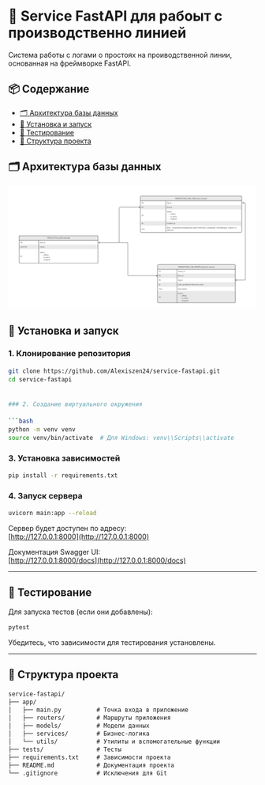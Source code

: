 # 🚀 Service FastAPI для рабоыт с производственно линией

Система работы с логами о простоях на проиводственной линии, основанная на фреймворке FastAPI.

## 📦 Содержание

- [🗂️ Архитектура базы данных](#-архитектура-базы-данных)
- [🚀 Установка и запуск](#-установка-и-запуск)
- [🧪 Тестирование](#-тестирование)
- [📁 Структура проекта](#-структура-проекта)

## 🗂️ Архитектура базы данных

![Архитектура базы данных](docs/db-architecture.jpg)

## 🚀 Установка и запуск

### 1. Клонирование репозитория

```bash
git clone https://github.com/Alexiszen24/service-fastapi.git
cd service-fastapi


### 2. Создание виртуального окружения

```bash
python -m venv venv
source venv/bin/activate  # Для Windows: venv\\Scripts\\activate
```

### 3. Установка зависимостей

```bash
pip install -r requirements.txt
```

### 4. Запуск сервера

```bash
uvicorn main:app --reload
```

Сервер будет доступен по адресу:  
[http://127.0.0.1:8000](http://127.0.0.1:8000)

Документация Swagger UI:  
[http://127.0.0.1:8000/docs](http://127.0.0.1:8000/docs)

---

## 🧪 Тестирование

Для запуска тестов (если они добавлены):

```bash
pytest
```

Убедитесь, что зависимости для тестирования установлены.

---

## 📁 Структура проекта

```text
service-fastapi/
├── app/
│   ├── main.py          # Точка входа в приложение
│   ├── routers/         # Маршруты приложения
│   ├── models/          # Модели данных
│   ├── services/        # Бизнес-логика
│   └── utils/           # Утилиты и вспомогательные функции
├── tests/               # Тесты
├── requirements.txt     # Зависимости проекта
├── README.md            # Документация проекта
└── .gitignore           # Исключения для Git



